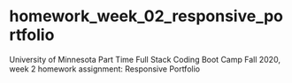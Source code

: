 # homework_week_02_responsive_portfolio
University of Minnesota Part Time Full Stack Coding Boot Camp Fall 2020, week 2 homework assignment:  Responsive Portfolio
